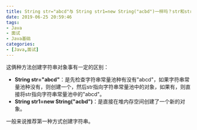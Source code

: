 ```yaml
---
title: String str="abcd"与 String str1=new String("acbd")一样吗？str和str1相等吗?
date: 2019-06-25 20:59:46
tags:
- Java
- 面试
- Java基础
categories:
- [Java,面试]
---
```


这俩种方法创建字符串对象事有一定的区别：

<!--more-->



+ **String str="abcd"**：是先检查字符串常量池种有没有"abcd"，如果字符串常量池种没有，则创建一个，然后str指向字符串常量池中的对象，如果有，则直接将str指向字符串常量池中的"abcd"。
+ **String str1=new String("acbd")**：是直接在堆内存空间创建了一个新的对象。  

一般来说推荐第一种方式创建字符串。

